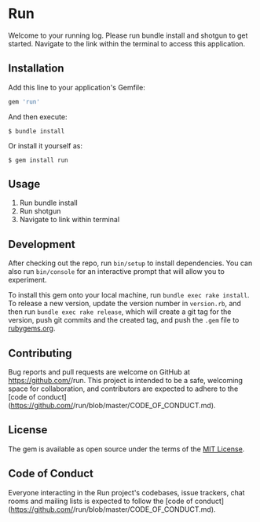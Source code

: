 # Run

Welcome to your running log. Please run bundle install and shotgun to get started. Navigate to the link within the terminal to access this application. 

## Installation

Add this line to your application's Gemfile:

```ruby
gem 'run'
```

And then execute:

    $ bundle install

Or install it yourself as:

    $ gem install run

## Usage

1. Run bundle install
2. Run shotgun 
3. Navigate to link within terminal

## Development

After checking out the repo, run `bin/setup` to install dependencies. You can also run `bin/console` for an interactive prompt that will allow you to experiment.

To install this gem onto your local machine, run `bundle exec rake install`. To release a new version, update the version number in `version.rb`, and then run `bundle exec rake release`, which will create a git tag for the version, push git commits and the created tag, and push the `.gem` file to [rubygems.org](https://rubygems.org).

## Contributing

Bug reports and pull requests are welcome on GitHub at https://github.com/<github username>/run. This project is intended to be a safe, welcoming space for collaboration, and contributors are expected to adhere to the [code of conduct](https://github.com/<github username>/run/blob/master/CODE_OF_CONDUCT.md).

## License

The gem is available as open source under the terms of the [MIT License](https://opensource.org/licenses/MIT).

## Code of Conduct

Everyone interacting in the Run project's codebases, issue trackers, chat rooms and mailing lists is expected to follow the [code of conduct](https://github.com/<github username>/run/blob/master/CODE_OF_CONDUCT.md).

